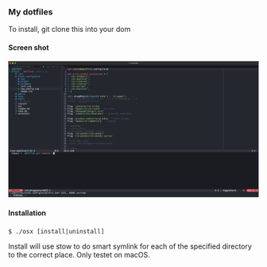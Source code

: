### My dotfiles

To install, git clone this into your dom

#### Screen shot

![Screenshot](public/screenshot.png)

#### Installation

`$ ./osx [install|uninstall]`

Install will use stow to do smart symlink for each of the specified directory to the correct place. 
Only testet on macOS.
